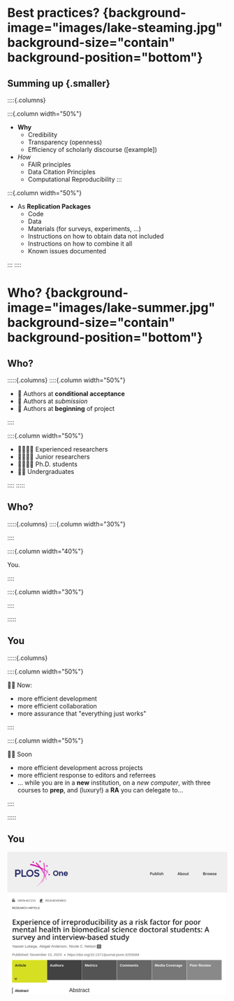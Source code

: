 # Best practices? {background-image="images/lake-steaming.jpg" background-size="contain" background-position="bottom"}

## Summing up {.smaller}

::::{.columns}

:::{.column width="50%"}

- **Why**
  - Credibility
  - Transparency (openness)
  - Efficiency of scholarly discourse ([example])
- *How*
  - FAIR principles
  - Data Citation Principles
  - Computational Reproducibility 
:::

:::{.column width="50%"}

- As **Replication Packages**
  - Code
  - Data
  - Materials (for surveys, experiments, ...)
  - Instructions on how to obtain data not included
  - Instructions on how to combine it all
  - Known issues documented

:::
::::


# Who? {background-image="images/lake-summer.jpg" background-size="contain" background-position="bottom"}

## Who?

:::::{.columns}
::::{.column width="50%"}

- 🐇 Authors at **conditional acceptance** 
- 🐢 Authors at *submission*
- 🐁 Authors at **beginning** of project


::::

::::{.column width="50%"}



- 👴🏻👵🏽 Experienced researchers
- 👶🏽👶🏻 Junior researchers
- 👨‍🎓👩‍🎓 Ph.D. students
- 🧒👦 Undergraduates 



::::
:::::

## Who? 

:::::{.columns}
::::{.column width="30%"}

::::

::::{.column width="40%"}

You.

::::

::::{.column width="30%"}

::::

:::::

## You

:::::{.columns}

::::{.column width="50%"}

👶🏻 Now:

- more efficient development
- more efficient collaboration
- more assurance that "everything just works"

::::

::::{.column width="50%"}

👵🏽 Soon

- more efficient development across projects
- more efficient response to editors and referrees
- ... while you are in a **new** institution, on a *new computer*, with three courses to **prep**, and (luxury!) a **RA** you can delegate to...

::::

:::::

## You

[![](images/plosone-reproducibility-stress.png)](https://doi.org/10.1371/journal.pone.0293584)

